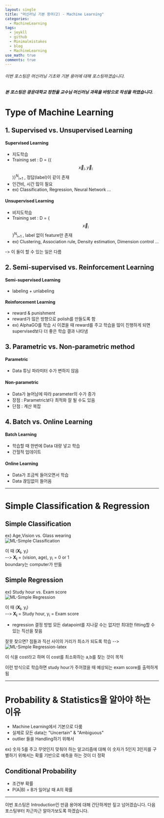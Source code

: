 ```yaml
---
layout: single
title: "머신러닝 기본 용어(2) - Machine Learning"
categories:
  - MachineLearning
tags:
  - jeykll
  - github
  - Minimalmistakes
  - blog
  - MachineLearning
use_math: true
comments: true
---
```


###### 이번 포스팅은 머신러닝 기초와 기본 용어에 대해 포스팅하겠습니다.  

##### 본 포스팅은 광운대학교 정한울 교수님 머신러닝 과목을 바탕으로 작성을 하였습니다.  

# Type of Machine Learning
## 1. Supervised vs. Unsupervised Learning  
#### Supervised Learning  
+ 지도학습  
+ Training set : D = {($$\vec{x}_i, \vec{y}_i$$)}<sup>N</sup><sub>i=1</sub> ,  정답(label)이 같이 존재  
+ 인건비, 시간 많이 필요  
+ ex) Classification, Regression, Neural Network ...  

#### Unsupervised Learning  
+ 비지도학습  
+ Training set : D = {$$\vec{x}_i$$}<sup>N</sup><sub>i=1</sub> ,  label 없이 feature만 존재  
+ ex) Clustering, Association rule, Density   estimation, Dimension control ...  

-> 이 둘이 할 수 있는 일은 다름  

## 2. Semi-supervised vs. Reinforcement Learning  
#### Semi-supervised Learning  
+ labeling + unlabeling  

#### Reinforcement Learning
+ reward & punishment
+ reward가 많은 방향으로 polish를 만들도록 함
+ ex) AlphaGO를 학습 시 이겼을 때 reward를 주고 학습을 많이 진행하게 되면 supervised보다 더 좋은 학습 결과 나타냄  

## 3. Parametric vs. Non-parametric method  
#### Parametric
+ Data 튜닝 파라미터 수가 변하지 않음  

#### Non-parametric  
+ Data가 늘어남에 따라 parameter의 수가 증가  
+ 장점 : Parametric보다 최적화 잘 될 수도 있음  
+ 단점 : 계산 복잡  

## 4. Batch vs. Online Learning  
#### Batch Learning  
+ 학습할 때 한번에 Data 대량 넣고 학습  
+ 간헐적 업데이트  

#### Online Learning  
+ Data가 조금씩 들어오면서 학습  
+ Data 끊임없이 들어옴  

---


# Simple Classification & Regression

## Simple Classification  

ex) Age,Vision vs. Glass wearing  
![ML-Simple Classification](https://user-images.githubusercontent.com/61397479/86396586-269f7480-bcdd-11ea-969c-17c56a64c8dc.png)  

이 때 (**X<sub>i</sub>**, y<sub>i</sub>)  
--> **X<sub>i</sub>** = (vision, age), y<sub>i</sub> = 0 or 1  
boundary는 computer가 만듦

## Simple Regression  

ex) Study hour vs. Exam score  
![ML-Simple Regression](https://user-images.githubusercontent.com/61397479/86397478-dde8bb00-bcde-11ea-8e30-38e41919a30c.png)  

이 때 (**X<sub>i</sub>**, y<sub>i</sub>)  
--> **X<sub>i</sub>** = Study hour, y<sub>i</sub> = Exam score  

+ regression 결정 방법
모든 datapoint를 지나갈 수는 없지만 최대한 fitting할 수 있는 직선을 찾음

잘못 찾으면? 점들과 직선 사이의 거리가 최소가 되도록 학습
--> ![ML-Simple Regression-latex](https://user-images.githubusercontent.com/61397479/86397964-c78f2f00-bcdf-11ea-87db-8387a6d146c3.png)  

이 식을 cost라고 하며 이 cost를 최소화하는 a,b를 찾는 것이 목적

이런 방식으로 학습하면 study hour가 주어졌을 때 예상되는 exam score를 출력하게 됨

---

# Probability & Statistics을 알아야 하는 이유
+ Machine Learning에서 기본으로 다룸
+ 실제로 모든 data는 "Uncertain" & "Ambiguous"
+ outlier 들을 Handling하기 위해서

ex) 숫자 5를 주고 무엇인지 맞춰야 하는 알고리즘에 대해 이 숫자가 5인지 3인지를 구별하기 위해서는 확률 기반으로 예측을 하는 것이 더 정확


## Conditional Probability
+ 조건부 확률
+ P(A\|B) = B가 일어날 때 A의 확률

---

이번 포스팅은 Introduction인 만큼 용어에 대해 간단하게만 짚고 넘어겠습니다.
다음 포스팅부터 차근차근 알아가보도록 하겠습니다.
